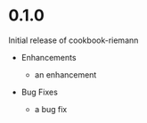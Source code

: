 # 0.1.0

Initial release of cookbook-riemann

* Enhancements
  * an enhancement

* Bug Fixes
  * a bug fix
